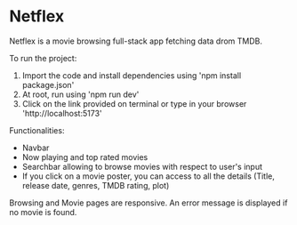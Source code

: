 # Netflex

Netflex is a movie browsing full-stack app fetching data drom TMDB.

To run the project:

1. Import the code and install dependencies using 'npm install package.json'
2. At root, run using 'npm run dev'
3. Click on the link provided on terminal or type in your browser 'http://localhost:5173'

Functionalities:

- Navbar
- Now playing and top rated movies
- Searchbar allowing to browse movies with respect to user's input
- If you click on a movie poster, you can access to all the details (Title, release date, genres, TMDB rating, plot)

Browsing and Movie pages are responsive. An error message is displayed if no movie is found.
